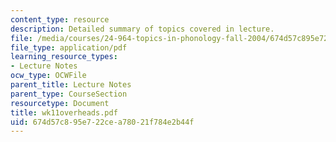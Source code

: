 ```yaml
---
content_type: resource
description: Detailed summary of topics covered in lecture.
file: /media/courses/24-964-topics-in-phonology-fall-2004/674d57c895e722cea78021f784e2b44f_wk11overheads.pdf
file_type: application/pdf
learning_resource_types:
- Lecture Notes
ocw_type: OCWFile
parent_title: Lecture Notes
parent_type: CourseSection
resourcetype: Document
title: wk11overheads.pdf
uid: 674d57c8-95e7-22ce-a780-21f784e2b44f
---
```

